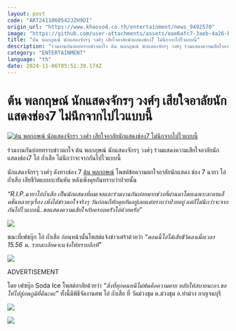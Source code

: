```yaml
---
layout: post
code: "ART2411060542JZH9OI"
origin_url: "https://www.khaosod.co.th/entertainment/news_9492570"
image: "https://github.com/user-attachments/assets/eae6afc7-3aeb-4a26-b533-43c12b8a792d"
title: "ต้น พลกฤษณ์ นักแสดงจักรๆ วงศ์ๆ เสียใจอาลัยนักแสดงช่อง7 ไม่นึกจากไปไวแบบนี้"
description: "ร่วมงานกันบ่อยทราบข่าวตกใจ ต้น พลกฤษณ์ นักแสดงจักรๆ วงศ์ๆ ร่วมแสดงความเสียใจอาลัยนักแสดงช่อง7 โอ๋ ถ้ำเสือ ไม่นึกว่าจะจากกันไปไวแบบนี้"
category: "ENTERTAINMENT"
language: "th"
date: 2024-11-06T05:51:39.174Z
---
```


# ต้น พลกฤษณ์ นักแสดงจักรๆ วงศ์ๆ เสียใจอาลัยนักแสดงช่อง7 ไม่นึกจากไปไวแบบนี้

[![ต้น พลกฤษณ์ นักแสดงจักรๆ วงศ์ๆ เสียใจอาลัยนักแสดงช่อง7 ไม่นึกจากไปไวแบบนี้](https://www.khaosod.co.th/wpapp/uploads/2024/11/tonripohch7611679998.jpg "ต้น พลกฤษณ์ นักแสดงจักรๆ วงศ์ๆ เสียใจอาลัยนักแสดงช่อง7 ไม่นึกจากไปไวแบบนี้")](https://www.khaosod.co.th/wpapp/uploads/2024/11/tonripohch7611679998.jpg)

ร่วมงานกันบ่อยทราบข่าวตกใจ ต้น พลกฤษณ์ นักแสดงจักรๆ วงศ์ๆ ร่วมแสดงความเสียใจอาลัยนักแสดงช่อง7 โอ๋ ถ้ำเสือ ไม่นึกว่าจะจากกันไปไวแบบนี้

นักแสดงจักรๆ วงศ์ๆ ดังทางช่อง 7 [ต้น พลกฤษณ์](https://www.facebook.com/ton.jaksuwan) โพสต์ข้อความตกใจอาลัยนักแสดง ช่อง 7 ฉายา โอ๋ ถ้ำเสือ เสียชีวิตแบบกะทันหัน หลังเพิ่งคุยกันทราบว่าป่วยนั้น

_“R.I.P.ฉายาโอ๋ถ้ำเสือ เป็นนักแสดงที่ผมเจอและร่วมงานกันบ่อยมากช่วงที่ผ่านมาโดยเฉพาะละครแอ็คชั่นหลายๆเรื่อง เพิ่งได้ข่าวตกใจจริงๆ วันก่อนก็ทักคุยกันอยู่เลยแต่ทราบว่าป่วยอยู่ แต่ก็ไม่นึกว่าจะจากกันไปไวแบบนี้..ขอแสดงความเสียใจกับครอบครัวโอ๋ด้วยครับ”_

[![](https://www.khaosod.co.th/wpapp/uploads/2024/11/tonripohch7611672.jpg)](https://www.khaosod.co.th/wpapp/uploads/2024/11/tonripohch7611672.jpg)

ขณะที่เฟซบุ๊ก โอ๋ ถ้ำเสือ ก่อนหน้านั้นโพสต์แจ้งข่าวเศร้าด้วยว่า _“ตอนนี้โอ๋ได้เสียชีวิตลงเมื่อเวลา 15.56 น. รายละเอียดจะแจ้งให้ทราบอีกที”_

[![](https://www.khaosod.co.th/wpapp/uploads/2024/11/tonripohch7611673.jpg)](https://www.khaosod.co.th/wpapp/uploads/2024/11/tonripohch7611673.jpg)

ADVERTISEMENT

โดย เฟซบุ๊ก Soda Ice โพสต์อาลัยด้วยว่า _“สิ่งที่ทุกคนหนีไม่พ้นคือความตาย หลับให้สบายนะอา.ขอให้ไปสู่ภพภูมิที่ดีนะคะ”_ ทั้งนี้มีพิธีจัดงานศพ โอ๋ ถ้ำเสือ ที่ วัดม่วงชุม ต.ม่วงชุม อ.ท่าม่วง กาญจนบุรี

[![](https://www.khaosod.co.th/wpapp/uploads/2024/11/tonripohch76116711.jpg)](https://www.khaosod.co.th/wpapp/uploads/2024/11/tonripohch76116711.jpg)

[![](https://www.khaosod.co.th/wpapp/uploads/2024/11/tonripohch76116712.jpg)](https://www.khaosod.co.th/wpapp/uploads/2024/11/tonripohch76116712.jpg)